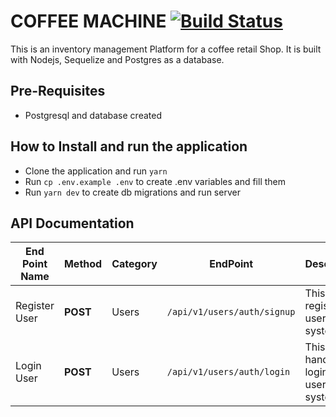 # COFFEE MACHINE [![Build Status](https://app.travis-ci.com/StuartDambi/coffee-machine.svg?branch=main)](https://app.travis-ci.com/StuartDambi/coffee-machine)

This is an inventory management Platform for a coffee retail Shop.
It is built with Nodejs, Sequelize and Postgres as a database.

## Pre-Requisites

- Postgresql and database created

## How to Install and run the application

- Clone the application and run `yarn`
- Run `cp .env.example .env` to create .env variables and fill them
- Run `yarn dev` to create db migrations and run server

## API Documentation

| End Point Name | Method   | Category | EndPoint                    | Description                                 |
| -------------- | -------- | -------- | --------------------------- | ------------------------------------------- |
| Register User  | **POST** | Users    | `/api/v1/users/auth/signup` | This registers a users to the system        |
| Login User     | **POST** | Users    | `/api/v1/users/auth/login`  | This handles login of a users to the system |
